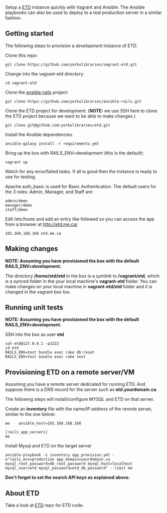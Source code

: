 Setup a [ETD](https://github.com/yorkulibraries/etd) instance quickly with Vagrant and Ansible. The Ansible playbooks can also be used to deploy to a real production server in a similar fashion.


## Getting started

The following steps to provision a *development* instance of ETD.  

Clone this repo:
```
git clone https://github.com/yorkulibraries/vagrant-etd.git
```

Change into the vagrant-etd directory:
```
cd vagrant-etd
```

Clone the [ansible-rails](https://github.com/yorkulibraries/ansible-rails) project:
```
git clone https://github.com/yorkulibraries/ansible-rails.git
```

Clone the ETD project for development: (**NOTE:** we use SSH here to clone the ETD project because we want to be able to make changes.)
```
git clone git@github.com:yorkulibraries/etd.git
```

Install the Ansible dependencies.

```
ansible-galaxy install -r requirements.yml
```

Bring up the box with RAILS_ENV=development (this is the default):

```
vagrant up
```

Watch for any error/failed tasks. If all is good then the instance is ready to use for testing.

Apache auth_basic is used for Basic Authentication. The default users for the 3 roles: Admin, Manager, and Staff are:

```
admin/demo
manager/demo
staff/demo
```

Edit /etc/hosts and add an entry like followed so you can access the app from a browser at http://etd.me.ca/

```
192.168.168.168 etd.me.ca
```

## Making changes

**NOTE: Assuming you have provisioned the box with the default RAILS_ENV=development.**

The directory **/home/etd/etd** in the box is a *symlink* to **/vagrant/etd**, which is a synced folder in the your local machine's **vagrant-etd** folder.
You can make changes on your local machine in **vagrant-etd/etd** folder and it is changed in the vagrant box too. 

## Running unit tests

**NOTE: Assuming you have provisioned the box with the default RAILS_ENV=development.**

SSH into the box as user **etd**
```
ssh etd@127.0.0.1 -p2222
cd etd
RAILS_ENV=test bundle exec rake db:reset
RAILS_ENV=test bundle exec rake test
```

## Provisioning ETD on a remote server/VM

Assuming you have a remote server dedicated for running ETD. And suppose there is a DNS record for the server such as **etd.yourdomain.ca**.

The following steps will install/configure MYSQL and ETD on that server.

Create an **inventory** file with the name/IP address of the remote server, similar to the one below:
```
me    ansible_host=192.168.168.168

[rails_app_servers]
me
```

Install Mysql and ETD on the target server

```
ansible-playbook -i inventory app_provision.yml -e"rails_env=production app_domain=yourdomain.ca mysql_root_password=db_root_password mysql_host=localhost mysql_user=etd mysql_password=etd_db_password" --limit me 
```

**Don't forget to set the search API keys as explained above.**

## About ETD
Take a look at [ETD](https://github.com/yorkulibraries/etd) repo for ETD code.
